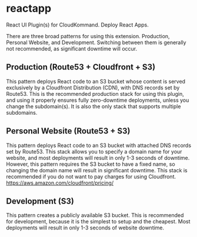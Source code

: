# reactapp
React UI Plugin(s) for CloudKommand. Deploy React Apps.

There are three broad patterns for using this extension. Production, Personal Website, and Development. Switching between them is generally not recommended, as significant downtime will occur.

## Production (Route53 + Cloudfront + S3)

This pattern deploys React code to an S3 bucket whose content is served exclusively by a Cloudfront Distribution (CDN), with DNS records set by Route53. This is the recommended production stack for using this plugin, and using it properly ensures fully zero-downtime deployments, unless you change the subdomain(s). It is also the only stack that supports multiple subdomains.

## Personal Website (Route53 + S3)

This pattern deploys React code to an S3 bucket with attached DNS records set by Route53. This stack allows you to specify a domain name for your website, and most deployments will result in only 1-3 seconds of downtime. However, this pattern requires the S3 bucket to have a fixed name, so changing the domain name will result in significant downtime. This stack is recommended if you do not want to pay charges for using Cloudfront. https://aws.amazon.com/cloudfront/pricing/

## Development (S3)

This pattern creates a publicly available S3 bucket. This is recommended for development, because it is the simplest to setup and the cheapest. Most deployments will result in only 1-3 seconds of website downtime.
